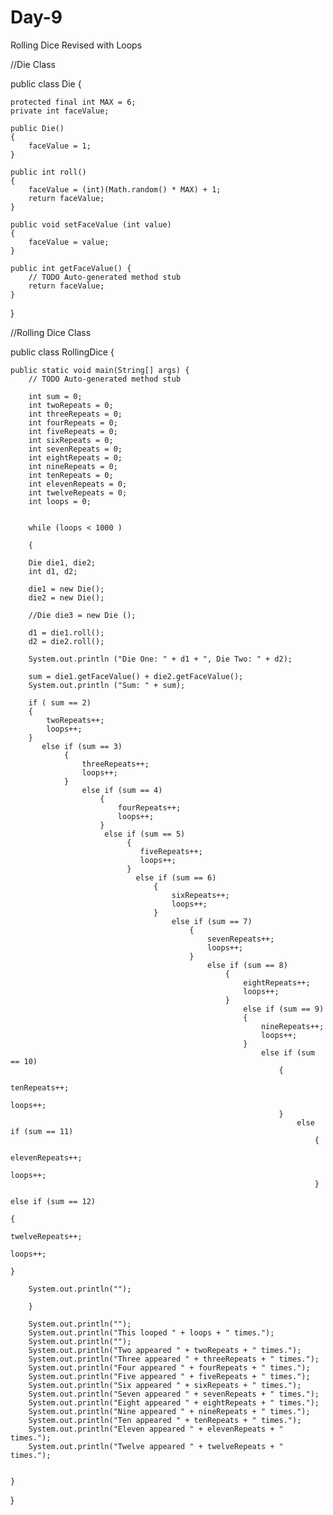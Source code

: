 # Day-9
Rolling Dice Revised with Loops

//Die Class

public class Die {
	
	protected final int MAX = 6;
	private int faceValue;

	public Die()
	{
	    faceValue = 1;
	}

	public int roll()
	{
	    faceValue = (int)(Math.random() * MAX) + 1;
	    return faceValue;
	}

	public void setFaceValue (int value)
	{
	    faceValue = value;
	}

	public int getFaceValue() {
	    // TODO Auto-generated method stub
	    return faceValue;
	}

}


//Rolling Dice Class

public class RollingDice {

	public static void main(String[] args) {
		// TODO Auto-generated method stub
       
		int sum = 0;
		int twoRepeats = 0;
		int threeRepeats = 0;
		int fourRepeats = 0;
		int fiveRepeats = 0;
		int sixRepeats = 0;
		int sevenRepeats = 0;
		int eightRepeats = 0; 
		int nineRepeats = 0;
		int tenRepeats = 0;
		int elevenRepeats = 0;
		int twelveRepeats = 0;
		int loops = 0;
   
		
		while (loops < 1000 )
				
		{
		
		Die die1, die2;
		int d1, d2;

		die1 = new Die();
		die2 = new Die();

		//Die die3 = new Die ();

		d1 = die1.roll();
		d2 = die2.roll();

		System.out.println ("Die One: " + d1 + ", Die Two: " + d2);

		sum = die1.getFaceValue() + die2.getFaceValue();
		System.out.println ("Sum: " + sum);
				
		if ( sum == 2)
		{
			twoRepeats++;
			loops++;
		}
		   else if (sum == 3)
		   		{
			   		threeRepeats++;
			   		loops++;
		   		}
		   			else if (sum == 4)
		   				{
		   					fourRepeats++;
		   					loops++;
		   				}
		   			     else if (sum == 5)
		   			     	  {
		   			    	 	 fiveRepeats++;
		   			    	 	 loops++;
		   			     	  }
		   			     		else if (sum == 6)
		   			     			{
		   			     				sixRepeats++;
		   			     				loops++;
		   			     			}
		   			     				else if (sum == 7)
		   			     					{
		   			     						sevenRepeats++;
		   			     						loops++;
		   			     					}
		   			     						else if (sum == 8)
		   			     							{
		   			     								eightRepeats++;
		   			     								loops++;
		   			     							}
		   			     								else if (sum == 9)
		   			     								{
		   			     									nineRepeats++;
		   			     									loops++;
		   			     								}
		   			     									else if (sum == 10)
		   			     										{
		   			     											tenRepeats++;
		   			     											loops++;
		   			     										}
		   			     											else if (sum == 11)
		   			     												{
		   			     													elevenRepeats++;
		   			     													loops++;
		   			     												}
		   			     													else if (sum == 12)
		   			     														{
		   			     															twelveRepeats++;
		   			     															loops++;
		   			     														}
		
		System.out.println("");
		
		}
		
		System.out.println("");
		System.out.println("This looped " + loops + " times.");
		System.out.println("");
		System.out.println("Two appeared " + twoRepeats + " times.");
		System.out.println("Three appeared " + threeRepeats + " times.");
		System.out.println("Four appeared " + fourRepeats + " times.");
		System.out.println("Five appeared " + fiveRepeats + " times.");
		System.out.println("Six appeared " + sixRepeats + " times.");
		System.out.println("Seven appeared " + sevenRepeats + " times.");
		System.out.println("Eight appeared " + eightRepeats + " times.");
		System.out.println("Nine appeared " + nineRepeats + " times.");
		System.out.println("Ten appeared " + tenRepeats + " times.");
		System.out.println("Eleven appeared " + elevenRepeats + " times.");
		System.out.println("Twelve appeared " + twelveRepeats + " times.");
				
		
	}

}
